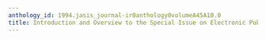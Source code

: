 ```yaml
---
anthology_id: 1994.jasis_journal-ir0anthology0volumeA45A10.0
title: Introduction and Overview to the Special Issue on Electronic Publishing
---
```

